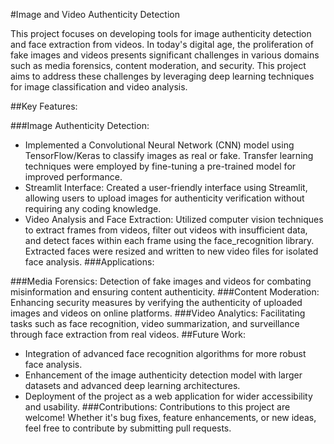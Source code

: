 #Image and Video Authenticity Detection

This project focuses on developing tools for image authenticity detection and face extraction from videos. In today's digital age, the proliferation of fake images and videos presents significant challenges in various domains such as media forensics, content moderation, and security. This project aims to address these challenges by leveraging deep learning techniques for image classification and video analysis.

##Key Features:

###Image Authenticity Detection: 
- Implemented a Convolutional Neural Network (CNN) model using TensorFlow/Keras to classify images as real or fake. Transfer learning techniques were employed by fine-tuning a pre-trained model for improved performance.
- Streamlit Interface: Created a user-friendly interface using Streamlit, allowing users to upload images for authenticity verification without requiring any coding knowledge.
- Video Analysis and Face Extraction: Utilized computer vision techniques to extract frames from videos, filter out videos with insufficient data, and detect faces within each frame using the face_recognition library. Extracted faces were resized and written to new video files for isolated face analysis.
###Applications:

###Media Forensics: 
Detection of fake images and videos for combating misinformation and ensuring content authenticity.
###Content Moderation: 
Enhancing security measures by verifying the authenticity of uploaded images and videos on online platforms.
###Video Analytics: 
Facilitating tasks such as face recognition, video summarization, and surveillance through face extraction from real videos.
##Future Work:

- Integration of advanced face recognition algorithms for more robust face analysis.
- Enhancement of the image authenticity detection model with larger datasets and advanced deep learning architectures.
- Deployment of the project as a web application for wider accessibility and usability.
###Contributions:
Contributions to this project are welcome! Whether it's bug fixes, feature enhancements, or new ideas, feel free to contribute by submitting pull requests.

